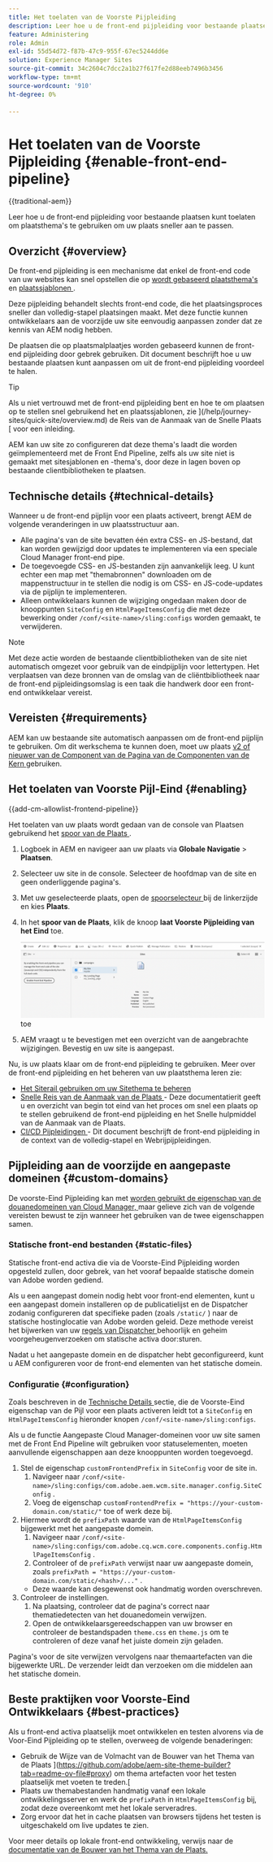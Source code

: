 ```yaml
---
title: Het toelaten van de Voorste Pijpleiding
description: Leer hoe u de front-end pijpleiding voor bestaande plaatsen kunt toelaten om plaatsthema's te gebruiken om uw plaats sneller aan te passen.
feature: Administering
role: Admin
exl-id: 55d54d72-f87b-47c9-955f-67ec5244dd6e
solution: Experience Manager Sites
source-git-commit: 34c2604c7dcc2a1b27f617fe2d88eeb7496b3456
workflow-type: tm+mt
source-wordcount: '910'
ht-degree: 0%

---
```


# Het toelaten van de Voorste Pijpleiding {#enable-front-end-pipeline}

{{traditional-aem}}

Leer hoe u de front-end pijpleiding voor bestaande plaatsen kunt toelaten om plaatsthema&#39;s te gebruiken om uw plaats sneller aan te passen.

## Overzicht {#overview}

De front-end pijpleiding is een mechanisme dat enkel de front-end code van uw websites kan snel opstellen die op [ wordt gebaseerd plaatsthema&#39;s ](site-themes.md) en [ plaatssjablonen ](site-templates.md).

Deze pijpleiding behandelt slechts front-end code, die het plaatsingsproces sneller dan volledig-stapel plaatsingen maakt. Met deze functie kunnen ontwikkelaars aan de voorzijde uw site eenvoudig aanpassen zonder dat ze kennis van AEM nodig hebben.

De plaatsen die op plaatsmalplaatjes worden gebaseerd kunnen de front-end pijpleiding door gebrek gebruiken. Dit document beschrijft hoe u uw bestaande plaatsen kunt aanpassen om uit de front-end pijpleiding voordeel te halen.

>[!TIP]
>
>Als u niet vertrouwd met de front-end pijpleiding bent en hoe te om plaatsen op te stellen snel gebruikend het en plaatssjablonen, zie ](/help/journey-sites/quick-site/overview.md) de Reis van de Aanmaak van de Snelle Plaats [ voor een inleiding.

AEM kan uw site zo configureren dat deze thema&#39;s laadt die worden geïmplementeerd met de Front End Pipeline, zelfs als uw site niet is gemaakt met sitesjablonen en -thema&#39;s, door deze in lagen boven op bestaande clientbibliotheken te plaatsen.

## Technische details {#technical-details}

Wanneer u de front-end pijplijn voor een plaats activeert, brengt AEM de volgende veranderingen in uw plaatsstructuur aan.

* Alle pagina&#39;s van de site bevatten één extra CSS- en JS-bestand, dat kan worden gewijzigd door updates te implementeren via een speciale Cloud Manager front-end pipe.
* De toegevoegde CSS- en JS-bestanden zijn aanvankelijk leeg. U kunt echter een map met &quot;themabronnen&quot; downloaden om de mappenstructuur in te stellen die nodig is om CSS- en JS-code-updates via de pijplijn te implementeren.
* Alleen ontwikkelaars kunnen de wijziging ongedaan maken door de knooppunten `SiteConfig` en `HtmlPageItemsConfig` die met deze bewerking onder `/conf/<site-name>/sling:configs` worden gemaakt, te verwijderen.

>[!NOTE]
>
>Met deze actie worden de bestaande clientbibliotheken van de site niet automatisch omgezet voor gebruik van de eindpijplijn voor lettertypen. Het verplaatsen van deze bronnen van de omslag van de cliëntbibliotheek naar de front-end pijpleidingsomslag is een taak die handwerk door een front-end ontwikkelaar vereist.

## Vereisten {#requirements}

AEM kan uw bestaande site automatisch aanpassen om de front-end pijplijn te gebruiken. Om dit werkschema te kunnen doen, moet uw plaats [ v2 of nieuwer van de Component van de Pagina van de Componenten van de Kern ](https://experienceleague.adobe.com/en/docs/experience-manager-core-components/using/wcm-components/page) gebruiken.

## Het toelaten van Voorste Pijl-Eind {#enabling}

{{add-cm-allowlist-frontend-pipeline}}

Het toelaten van uw plaats wordt gedaan van de console van Plaatsen gebruikend het [ spoor van de Plaats ](site-rail.md).

1. Logboek in AEM en navigeer aan uw plaats via **Globale Navigatie** > **Plaatsen**.
1. Selecteer uw site in de console. Selecteer de hoofdmap van de site en geen onderliggende pagina&#39;s.
1. Met uw geselecteerde plaats, open de [ spoorselecteur ](/help/sites-cloud/authoring/basic-handling.md#rail-selector) bij de linkerzijde en kies **Plaats**.
1. In het **spoor van de Plaats**, klik de knoop **laat Voorste Pijpleiding van het Eind** toe.

   ![ laat front-end pijpleiding ](/help/sites-cloud/administering/assets/enable-front-end-pipeline.png) toe

1. AEM vraagt u te bevestigen met een overzicht van de aangebrachte wijzigingen. Bevestig en uw site is aangepast.

Nu, is uw plaats klaar om de front-end pijpleiding te gebruiken. Meer over de front-end pijpleiding en het beheren van uw plaatsthema leren zie:

* [Het Siterail gebruiken om uw Sitethema te beheren](site-rail.md)
* [ Snelle Reis van de Aanmaak van de Plaats ](/help/journey-sites/quick-site/overview.md) - Deze documentatierit geeft u en overzicht van begin tot eind van het proces om snel een plaats op te stellen gebruikend de front-end pijpleiding en het Snelle hulpmiddel van de Aanmaak van de Plaats.
* [ CI/CD Pijpleidingen ](/help/implementing/cloud-manager/configuring-pipelines/introduction-ci-cd-pipelines.md#front-end) - Dit document beschrijft de front-end pijpleiding in de context van de volledig-stapel en Webrijpijpleidingen.

## Pijpleiding aan de voorzijde en aangepaste domeinen {#custom-domains}

De voorste-Eind Pijpleiding kan met [ worden gebruikt de eigenschap van de douanedomeinen van Cloud Manager, ](/help/implementing/cloud-manager/custom-domain-names/introduction.md) maar gelieve zich van de volgende vereisten bewust te zijn wanneer het gebruiken van de twee eigenschappen samen.

### Statische front-end bestanden {#static-files}

Statische front-end activa die via de Voorste-Eind Pijpleiding worden opgesteld zullen, door gebrek, van het vooraf bepaalde statische domein van Adobe worden gediend.

Als u een aangepast domein nodig hebt voor front-end elementen, kunt u een aangepast domein installeren op de publicatielijst en de Dispatcher zodanig configureren dat specifieke paden (zoals `/static/` ) naar de statische hostinglocatie van Adobe worden geleid. Deze methode vereist het bijwerken van uw [ regels van Dispatcher ](https://experienceleague.adobe.com/en/docs/experience-manager-dispatcher/using/dispatcher) behoorlijk en geheim voorgeheugenverzoeken om statische activa door:sturen.

Nadat u het aangepaste domein en de dispatcher hebt geconfigureerd, kunt u AEM configureren voor de front-end elementen van het statische domein.

### Configuratie {#configuration}

Zoals beschreven in de [ Technische Details ](#technical-details) sectie, die de Voorste-Eind eigenschap van de Pijl voor een plaats activeren leidt tot a `SiteConfig` en `HtmlPageItemsConfig` hieronder knopen `/conf/<site-name>/sling:configs`.

Als u de functie Aangepaste Cloud Manager-domeinen voor uw site samen met de Front End Pipeline wilt gebruiken voor statuselementen, moeten aanvullende eigenschappen aan deze knooppunten worden toegevoegd.

1. Stel de eigenschap `customFrontendPrefix` in `SiteConfig` voor de site in.
   1. Navigeer naar `/conf/<site-name>/sling:configs/com.adobe.aem.wcm.site.manager.config.SiteConfig` .
   1. Voeg de eigenschap `customFrontendPrefix = "https://your-custom-domain.com/static/"` toe of werk deze bij.
1. Hiermee wordt de `prefixPath` waarde van de `HtmlPageItemsConfig` bijgewerkt met het aangepaste domein.
   1. Navigeer naar `/conf/<site-name>/sling:configs/com.adobe.cq.wcm.core.components.config.HtmlPageItemsConfig` .
   1. Controleer of de `prefixPath` verwijst naar uw aangepaste domein, zoals `prefixPath = "https://your-custom-domain.com/static/<hash>/..."` .
   * Deze waarde kan desgewenst ook handmatig worden overschreven.
1. Controleer de instellingen.
   1. Na plaatsing, controleer dat de pagina&#39;s correct naar thematiedetecten van het douanedomein verwijzen.
   1. Open de ontwikkelaarsgereedschappen van uw browser en controleer de bestandspaden `theme.css` en `theme.js` om te controleren of deze vanaf het juiste domein zijn geladen.

Pagina&#39;s voor de site verwijzen vervolgens naar themaartefacten van die bijgewerkte URL. De verzender leidt dan verzoeken om die middelen aan het statische domein.

## Beste praktijken voor Voorste-Eind Ontwikkelaars {#best-practices}

Als u front-end activa plaatselijk moet ontwikkelen en testen alvorens via de Voor-Eind Pijpleiding op te stellen, overweeg de volgende benaderingen:

* Gebruik de Wijze van de Volmacht van de Bouwer van het Thema van de Plaats ](https://github.com/adobe/aem-site-theme-builder?tab=readme-ov-file#proxy) om thema artefacten voor het testen plaatselijk met voeten te treden.[
* Plaats uw themabestanden handmatig vanaf een lokale ontwikkelingsserver en werk de `prefixPath` in `HtmlPageItemsConfig` bij, zodat deze overeenkomt met het lokale serveradres.
* Zorg ervoor dat het in cache plaatsen van browsers tijdens het testen is uitgeschakeld om live updates te zien.

Voor meer details op lokale front-end ontwikkeling, verwijs naar de [ documentatie van de Bouwer van het Thema van de Plaats.](https://github.com/adobe/aem-site-theme-builder)
